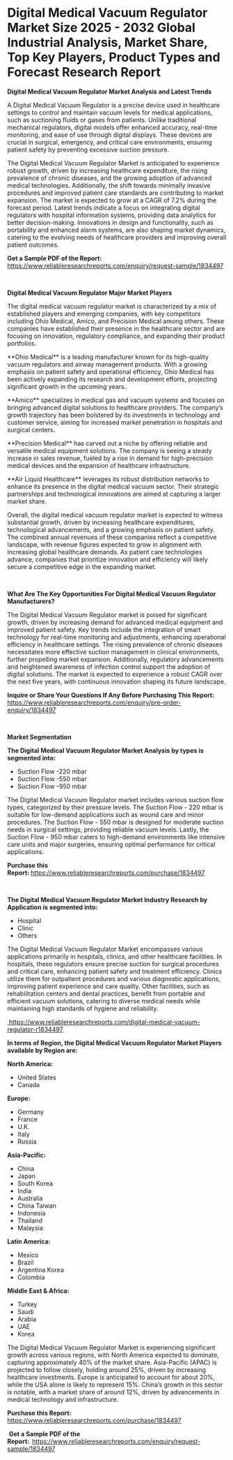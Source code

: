 <p><h1>Digital Medical Vacuum Regulator Market Size 2025 - 2032 Global Industrial Analysis, Market Share, Top Key Players, Product Types and Forecast Research Report</h1></p><p><strong>Digital Medical Vacuum Regulator Market Analysis and Latest Trends</strong></p>
<p><p>A Digital Medical Vacuum Regulator is a precise device used in healthcare settings to control and maintain vacuum levels for medical applications, such as suctioning fluids or gases from patients. Unlike traditional mechanical regulators, digital models offer enhanced accuracy, real-time monitoring, and ease of use through digital displays. These devices are crucial in surgical, emergency, and critical care environments, ensuring patient safety by preventing excessive suction pressure.</p><p>The Digital Medical Vacuum Regulator Market is anticipated to experience robust growth, driven by increasing healthcare expenditure, the rising prevalence of chronic diseases, and the growing adoption of advanced medical technologies. Additionally, the shift towards minimally invasive procedures and improved patient care standards are contributing to market expansion. The market is expected to grow at a CAGR of 7.2% during the forecast period. Latest trends indicate a focus on integrating digital regulators with hospital information systems, providing data analytics for better decision-making. Innovations in design and functionality, such as portability and enhanced alarm systems, are also shaping market dynamics, catering to the evolving needs of healthcare providers and improving overall patient outcomes.</p></p>
<p><strong>Get a Sample PDF of the Report:&nbsp;</strong> <a href="https://www.reliableresearchreports.com/enquiry/request-sample/1834497?utm_campaign=3066&utm_medium=2&utm_source=Github&utm_content=ia&utm_term=14042025&utm_id=digital-medical-vacuum-regulator">https://www.reliableresearchreports.com/enquiry/request-sample/1834497</a></p>
<p>&nbsp;</p>
<p><strong>Digital Medical Vacuum Regulator Major Market Players</strong></p>
<p><p>The digital medical vacuum regulator market is characterized by a mix of established players and emerging companies, with key competitors including Ohio Medical, Amico, and Precision Medical among others. These companies have established their presence in the healthcare sector and are focusing on innovation, regulatory compliance, and expanding their product portfolios.</p><p>**Ohio Medical** is a leading manufacturer known for its high-quality vacuum regulators and airway management products. With a growing emphasis on patient safety and operational efficiency, Ohio Medical has been actively expanding its research and development efforts, projecting significant growth in the upcoming years.</p><p>**Amico** specializes in medical gas and vacuum systems and focuses on bringing advanced digital solutions to healthcare providers. The company’s growth trajectory has been bolstered by its investments in technology and customer service, aiming for increased market penetration in hospitals and surgical centers.</p><p>**Precision Medical** has carved out a niche by offering reliable and versatile medical equipment solutions. The company is seeing a steady increase in sales revenue, fueled by a rise in demand for high-precision medical devices and the expansion of healthcare infrastructure.</p><p>**Air Liquid Healthcare** leverages its robust distribution networks to enhance its presence in the digital medical vacuum sector. Their strategic partnerships and technological innovations are aimed at capturing a larger market share.</p><p>Overall, the digital medical vacuum regulator market is expected to witness substantial growth, driven by increasing healthcare expenditures, technological advancements, and a growing emphasis on patient safety. The combined annual revenues of these companies reflect a competitive landscape, with revenue figures expected to grow in alignment with increasing global healthcare demands. As patient care technologies advance, companies that prioritize innovation and efficiency will likely secure a competitive edge in the expanding market.</p></p>
<p>&nbsp;</p>
<p><strong>What Are The Key Opportunities For Digital Medical Vacuum Regulator Manufacturers?</strong></p>
<p><p>The Digital Medical Vacuum Regulator market is poised for significant growth, driven by increasing demand for advanced medical equipment and improved patient safety. Key trends include the integration of smart technology for real-time monitoring and adjustments, enhancing operational efficiency in healthcare settings. The rising prevalence of chronic diseases necessitates more effective suction management in clinical environments, further propelling market expansion. Additionally, regulatory advancements and heightened awareness of infection control support the adoption of digital solutions. The market is expected to experience a robust CAGR over the next five years, with continuous innovation shaping its future landscape.</p></p>
<p><strong>Inquire or Share Your Questions If Any Before Purchasing This Report:</strong> <a href="https://www.reliableresearchreports.com/enquiry/pre-order-enquiry/1834497?utm_campaign=3066&utm_medium=2&utm_source=Github&utm_content=ia&utm_term=14042025&utm_id=digital-medical-vacuum-regulator">https://www.reliableresearchreports.com/enquiry/pre-order-enquiry/1834497</a></p>
<p>&nbsp;</p>
<p><strong>Market Segmentation</strong></p>
<p><strong>The Digital Medical Vacuum Regulator Market Analysis by types is segmented into:</strong></p>
<p><ul><li>Suction Flow -220 mbar</li><li>Suction Flow -550 mbar</li><li>Suction Flow -950 mbar</li></ul></p>
<p><p>The Digital Medical Vacuum Regulator market includes various suction flow types, categorized by their pressure levels. The Suction Flow - 220 mbar is suitable for low-demand applications such as wound care and minor procedures. The Suction Flow - 550 mbar is designed for moderate suction needs in surgical settings, providing reliable vacuum levels. Lastly, the Suction Flow - 950 mbar caters to high-demand environments like intensive care units and major surgeries, ensuring optimal performance for critical applications.</p></p>
<p><strong>Purchase this Report:&nbsp;</strong><a href="https://www.reliableresearchreports.com/purchase/1834497?utm_campaign=3066&utm_medium=2&utm_source=Github&utm_content=ia&utm_term=14042025&utm_id=digital-medical-vacuum-regulator">https://www.reliableresearchreports.com/purchase/1834497</a></p>
<p>&nbsp;</p>
<p><strong>The Digital Medical Vacuum Regulator Market Industry Research by Application is segmented into:</strong></p>
<p><ul><li>Hospital</li><li>Clinic</li><li>Others</li></ul></p>
<p><p>The Digital Medical Vacuum Regulator Market encompasses various applications primarily in hospitals, clinics, and other healthcare facilities. In hospitals, these regulators ensure precise suction for surgical procedures and critical care, enhancing patient safety and treatment efficiency. Clinics utilize them for outpatient procedures and various diagnostic applications, improving patient experience and care quality. Other facilities, such as rehabilitation centers and dental practices, benefit from portable and efficient vacuum solutions, catering to diverse medical needs while maintaining high standards of hygiene and reliability.</p></p>
<p><a href="https://www.reliableresearchreports.com/digital-medical-vacuum-regulator-r1834497?utm_campaign=3066&utm_medium=2&utm_source=Github&utm_content=ia&utm_term=14042025&utm_id=digital-medical-vacuum-regulator">&nbsp;https://www.reliableresearchreports.com/digital-medical-vacuum-regulator-r1834497</a></p>
<p><strong>In terms of Region, the Digital Medical Vacuum Regulator Market Players available by Region are:</strong></p>
<p>
    <p> <strong> North America: </strong>
        <ul>
            <li>United States</li>
            <li>Canada</li>
        </ul>
        </p> 
    <p> <strong> Europe: </strong>
        <ul>
            <li>Germany</li>
            <li>France</li>
            <li>U.K.</li>
            <li>Italy</li>
            <li>Russia</li>
        </ul>
        </p> 
    <p> <strong> Asia-Pacific: </strong>
        <ul>
            <li>China</li>
            <li>Japan</li>
            <li>South Korea</li>
            <li>India</li>
            <li>Australia</li>
            <li>China Taiwan</li>
            <li>Indonesia</li>
            <li>Thailand</li>
            <li>Malaysia</li>
        </ul>
        </p> 
    <p> <strong> Latin America: </strong>
        <ul>
            <li>Mexico</li>
            <li>Brazil</li>
            <li>Argentina Korea</li>
            <li>Colombia</li>
        </ul>
        </p> 
    <p> <strong> Middle East & Africa: </strong>
        <ul>
            <li>Turkey</li>
            <li>Saudi</li>
            <li>Arabia</li>
            <li>UAE</li>
            <li>Korea</li>
        </ul>
    </p>
    </p>
<p><p>The Digital Medical Vacuum Regulator Market is experiencing significant growth across various regions, with North America expected to dominate, capturing approximately 40% of the market share. Asia-Pacific (APAC) is projected to follow closely, holding around 25%, driven by increasing healthcare investments. Europe is anticipated to account for about 20%, while the USA alone is likely to represent 15%. China’s growth in this sector is notable, with a market share of around 12%, driven by advancements in medical technology and infrastructure.</p></p>
<p><strong>Purchase this Report: </strong><a href="https://www.reliableresearchreports.com/purchase/1834497?utm_campaign=3066&utm_medium=2&utm_source=Github&utm_content=ia&utm_term=14042025&utm_id=digital-medical-vacuum-regulator">https://www.reliableresearchreports.com/purchase/1834497</a></p>
<p>&nbsp;<strong>Get a Sample PDF of the Report:&nbsp;&nbsp;</strong><a href="https://www.reliableresearchreports.com/enquiry/request-sample/1834497?utm_campaign=3066&utm_medium=2&utm_source=Github&utm_content=ia&utm_term=14042025&utm_id=digital-medical-vacuum-regulator">https://www.reliableresearchreports.com/enquiry/request-sample/1834497</a></p>
<p><strong></strong></p>
<p><p></p><p></p><p></p></p>
